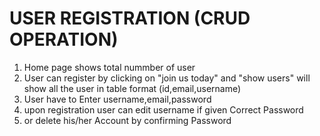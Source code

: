 # USER REGISTRATION (CRUD OPERATION)

1) Home page shows total nummber of user
2) User can register by clicking on "join us today" and "show users" will show all the user in table format (id,email,username)
3) User have to Enter username,email,password
4) upon registration user can edit username if given Correct Password
5) or delete his/her Account by confirming Password
